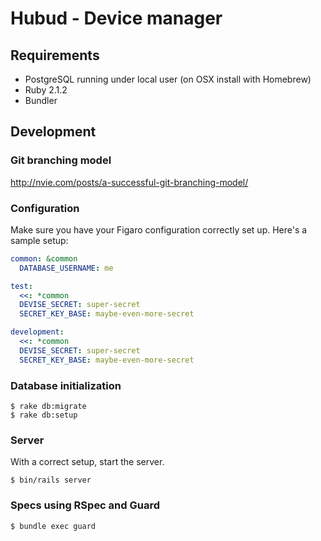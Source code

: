 # Hubud - Device manager


## Requirements

- PostgreSQL running under local user (on OSX install with Homebrew)
- Ruby 2.1.2
- Bundler


## Development

### Git branching model

http://nvie.com/posts/a-successful-git-branching-model/

### Configuration

Make sure you have your Figaro configuration correctly set up. Here's a sample
setup:

```yml
common: &common
  DATABASE_USERNAME: me

test:
  <<: *common
  DEVISE_SECRET: super-secret
  SECRET_KEY_BASE: maybe-even-more-secret

development:
  <<: *common
  DEVISE_SECRET: super-secret
  SECRET_KEY_BASE: maybe-even-more-secret
```

### Database initialization

    $ rake db:migrate
    $ rake db:setup


### Server

With a correct setup, start the server.

    $ bin/rails server


### Specs using RSpec and Guard

    $ bundle exec guard
